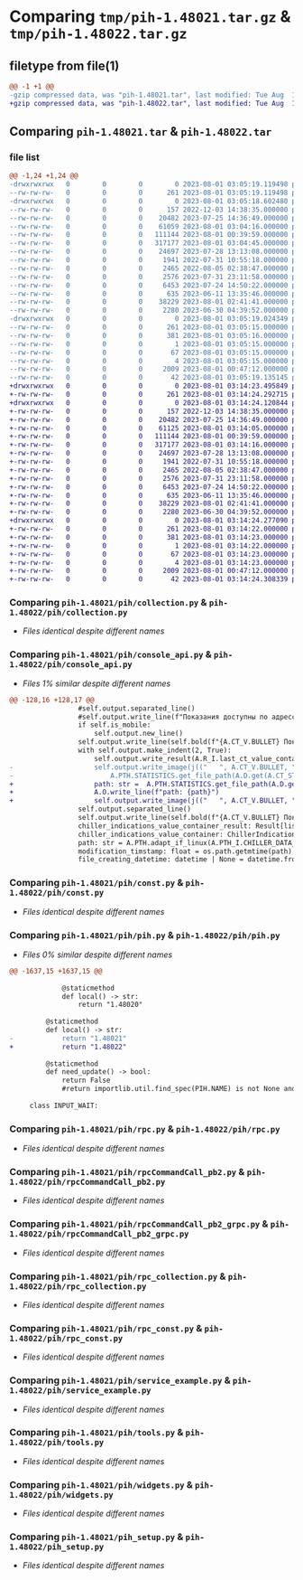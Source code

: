 # Comparing `tmp/pih-1.48021.tar.gz` & `tmp/pih-1.48022.tar.gz`

## filetype from file(1)

```diff
@@ -1 +1 @@
-gzip compressed data, was "pih-1.48021.tar", last modified: Tue Aug  1 03:05:19 2023, max compression
+gzip compressed data, was "pih-1.48022.tar", last modified: Tue Aug  1 03:14:24 2023, max compression
```

## Comparing `pih-1.48021.tar` & `pih-1.48022.tar`

### file list

```diff
@@ -1,24 +1,24 @@
-drwxrwxrwx   0        0        0        0 2023-08-01 03:05:19.119498 pih-1.48021/
--rw-rw-rw-   0        0        0      261 2023-08-01 03:05:19.119498 pih-1.48021/PKG-INFO
-drwxrwxrwx   0        0        0        0 2023-08-01 03:05:18.602480 pih-1.48021/pih/
--rw-rw-rw-   0        0        0      157 2022-12-03 14:38:35.000000 pih-1.48021/pih/__init__.py
--rw-rw-rw-   0        0        0    20482 2023-07-25 14:36:49.000000 pih-1.48021/pih/collection.py
--rw-rw-rw-   0        0        0    61059 2023-08-01 03:04:16.000000 pih-1.48021/pih/console_api.py
--rw-rw-rw-   0        0        0   111144 2023-08-01 00:39:59.000000 pih-1.48021/pih/const.py
--rw-rw-rw-   0        0        0   317177 2023-08-01 03:04:45.000000 pih-1.48021/pih/pih.py
--rw-rw-rw-   0        0        0    24697 2023-07-28 13:13:08.000000 pih-1.48021/pih/rpc.py
--rw-rw-rw-   0        0        0     1941 2022-07-31 10:55:18.000000 pih-1.48021/pih/rpcCommandCall_pb2.py
--rw-rw-rw-   0        0        0     2465 2022-08-05 02:38:47.000000 pih-1.48021/pih/rpcCommandCall_pb2_grpc.py
--rw-rw-rw-   0        0        0     2576 2023-07-31 23:11:58.000000 pih-1.48021/pih/rpc_collection.py
--rw-rw-rw-   0        0        0     6453 2023-07-24 14:50:22.000000 pih-1.48021/pih/rpc_const.py
--rw-rw-rw-   0        0        0      635 2023-06-11 13:35:46.000000 pih-1.48021/pih/service_example.py
--rw-rw-rw-   0        0        0    38229 2023-08-01 02:41:41.000000 pih-1.48021/pih/tools.py
--rw-rw-rw-   0        0        0     2280 2023-06-30 04:39:52.000000 pih-1.48021/pih/widgets.py
-drwxrwxrwx   0        0        0        0 2023-08-01 03:05:19.024349 pih-1.48021/pih.egg-info/
--rw-rw-rw-   0        0        0      261 2023-08-01 03:05:15.000000 pih-1.48021/pih.egg-info/PKG-INFO
--rw-rw-rw-   0        0        0      381 2023-08-01 03:05:16.000000 pih-1.48021/pih.egg-info/SOURCES.txt
--rw-rw-rw-   0        0        0        1 2023-08-01 03:05:15.000000 pih-1.48021/pih.egg-info/dependency_links.txt
--rw-rw-rw-   0        0        0       67 2023-08-01 03:05:15.000000 pih-1.48021/pih.egg-info/requires.txt
--rw-rw-rw-   0        0        0        4 2023-08-01 03:05:15.000000 pih-1.48021/pih.egg-info/top_level.txt
--rw-rw-rw-   0        0        0     2009 2023-08-01 00:47:12.000000 pih-1.48021/pih_setup.py
--rw-rw-rw-   0        0        0       42 2023-08-01 03:05:19.135145 pih-1.48021/setup.cfg
+drwxrwxrwx   0        0        0        0 2023-08-01 03:14:23.495849 pih-1.48022/
+-rw-rw-rw-   0        0        0      261 2023-08-01 03:14:24.292715 pih-1.48022/PKG-INFO
+drwxrwxrwx   0        0        0        0 2023-08-01 03:14:24.120844 pih-1.48022/pih/
+-rw-rw-rw-   0        0        0      157 2022-12-03 14:38:35.000000 pih-1.48022/pih/__init__.py
+-rw-rw-rw-   0        0        0    20482 2023-07-25 14:36:49.000000 pih-1.48022/pih/collection.py
+-rw-rw-rw-   0        0        0    61125 2023-08-01 03:14:05.000000 pih-1.48022/pih/console_api.py
+-rw-rw-rw-   0        0        0   111144 2023-08-01 00:39:59.000000 pih-1.48022/pih/const.py
+-rw-rw-rw-   0        0        0   317177 2023-08-01 03:14:16.000000 pih-1.48022/pih/pih.py
+-rw-rw-rw-   0        0        0    24697 2023-07-28 13:13:08.000000 pih-1.48022/pih/rpc.py
+-rw-rw-rw-   0        0        0     1941 2022-07-31 10:55:18.000000 pih-1.48022/pih/rpcCommandCall_pb2.py
+-rw-rw-rw-   0        0        0     2465 2022-08-05 02:38:47.000000 pih-1.48022/pih/rpcCommandCall_pb2_grpc.py
+-rw-rw-rw-   0        0        0     2576 2023-07-31 23:11:58.000000 pih-1.48022/pih/rpc_collection.py
+-rw-rw-rw-   0        0        0     6453 2023-07-24 14:50:22.000000 pih-1.48022/pih/rpc_const.py
+-rw-rw-rw-   0        0        0      635 2023-06-11 13:35:46.000000 pih-1.48022/pih/service_example.py
+-rw-rw-rw-   0        0        0    38229 2023-08-01 02:41:41.000000 pih-1.48022/pih/tools.py
+-rw-rw-rw-   0        0        0     2280 2023-06-30 04:39:52.000000 pih-1.48022/pih/widgets.py
+drwxrwxrwx   0        0        0        0 2023-08-01 03:14:24.277090 pih-1.48022/pih.egg-info/
+-rw-rw-rw-   0        0        0      261 2023-08-01 03:14:22.000000 pih-1.48022/pih.egg-info/PKG-INFO
+-rw-rw-rw-   0        0        0      381 2023-08-01 03:14:23.000000 pih-1.48022/pih.egg-info/SOURCES.txt
+-rw-rw-rw-   0        0        0        1 2023-08-01 03:14:22.000000 pih-1.48022/pih.egg-info/dependency_links.txt
+-rw-rw-rw-   0        0        0       67 2023-08-01 03:14:23.000000 pih-1.48022/pih.egg-info/requires.txt
+-rw-rw-rw-   0        0        0        4 2023-08-01 03:14:23.000000 pih-1.48022/pih.egg-info/top_level.txt
+-rw-rw-rw-   0        0        0     2009 2023-08-01 00:47:12.000000 pih-1.48022/pih_setup.py
+-rw-rw-rw-   0        0        0       42 2023-08-01 03:14:24.308339 pih-1.48022/setup.cfg
```

### Comparing `pih-1.48021/pih/collection.py` & `pih-1.48022/pih/collection.py`

 * *Files identical despite different names*

### Comparing `pih-1.48021/pih/console_api.py` & `pih-1.48022/pih/console_api.py`

 * *Files 1% similar despite different names*

```diff
@@ -128,16 +128,17 @@
                 #self.output.separated_line()
                 #self.output.write_line(f"Показания доступны по адрессу:\n{self.bold('http://indications')}, если заходить с рабочего компьютера\nили\n{self.bold('http://192.168.100.138')}, если заходить с мобильного телефона, подключенного к корпоративной wifi сети")
                 if self.is_mobile:
                     self.output.new_line()
                 self.output.write_line(self.bold(f"{A.CT_V.BULLET} Показания в помещении КТ"))
                 with self.output.make_indent(2, True):
                     self.output.write_result(A.R_I.last_ct_value_containers(True))
-                    self.output.write_image(j(("   ", A.CT_V.BULLET, " ", self.output.bold("График показаний"))), A.D_CO.file_to_base64(
-                        A.PTH.STATISTICS.get_file_path(A.D.get(A.CT_STATISTICS.TYPES.CT))))
+                    path: str =  A.PTH.STATISTICS.get_file_path(A.D.get(A.CT_STATISTICS.TYPES.CT))
+                    A.O.write_line(f"path: {path}")
+                    self.output.write_image(j(("   ", A.CT_V.BULLET, " ", self.output.bold("График показаний"))), A.D_CO.file_to_base64(path))
                 self.output.separated_line()
                 self.output.write_line(self.bold(f"{A.CT_V.BULLET} Показания в техническом помещении МРТ"))
                 chiller_indications_value_container_result: Result[list[ChillerIndicationsValueContainer]] = A.R_I.last_chiller_value_containers(True)
                 chiller_indications_value_container: ChillerIndicationsValueContainer = A.R.get_first_item(chiller_indications_value_container_result)
                 path: str = A.PTH.adapt_if_linux(A.PTH_I.CHILLER_DATA_IMAGE_LAST)
                 modification_timstamp: float = os.path.getmtime(path)
                 file_creating_datetime: datetime | None = datetime.fromtimestamp(modification_timstamp if modification_timstamp > 0 else os.path.getctime(path))
```

### Comparing `pih-1.48021/pih/const.py` & `pih-1.48022/pih/const.py`

 * *Files identical despite different names*

### Comparing `pih-1.48021/pih/pih.py` & `pih-1.48022/pih/pih.py`

 * *Files 0% similar despite different names*

```diff
@@ -1637,15 +1637,15 @@
             
             @staticmethod
             def local() -> str:
                 return "1.48020"  
 
         @staticmethod
         def local() -> str:
-            return "1.48021"
+            return "1.48022"
 
         @staticmethod
         def need_update() -> bool:
             return False
             #return importlib.util.find_spec(PIH.NAME) is not None and PIH.VERSION.local() < PIH.VERSION.remote()
     
     class INPUT_WAIT:
```

### Comparing `pih-1.48021/pih/rpc.py` & `pih-1.48022/pih/rpc.py`

 * *Files identical despite different names*

### Comparing `pih-1.48021/pih/rpcCommandCall_pb2.py` & `pih-1.48022/pih/rpcCommandCall_pb2.py`

 * *Files identical despite different names*

### Comparing `pih-1.48021/pih/rpcCommandCall_pb2_grpc.py` & `pih-1.48022/pih/rpcCommandCall_pb2_grpc.py`

 * *Files identical despite different names*

### Comparing `pih-1.48021/pih/rpc_collection.py` & `pih-1.48022/pih/rpc_collection.py`

 * *Files identical despite different names*

### Comparing `pih-1.48021/pih/rpc_const.py` & `pih-1.48022/pih/rpc_const.py`

 * *Files identical despite different names*

### Comparing `pih-1.48021/pih/service_example.py` & `pih-1.48022/pih/service_example.py`

 * *Files identical despite different names*

### Comparing `pih-1.48021/pih/tools.py` & `pih-1.48022/pih/tools.py`

 * *Files identical despite different names*

### Comparing `pih-1.48021/pih/widgets.py` & `pih-1.48022/pih/widgets.py`

 * *Files identical despite different names*

### Comparing `pih-1.48021/pih_setup.py` & `pih-1.48022/pih_setup.py`

 * *Files identical despite different names*


